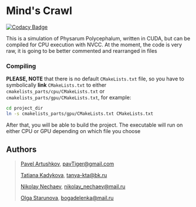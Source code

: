 # Mind's Crawl

[![Codacy Badge](https://api.codacy.com/project/badge/Grade/cd8ac0eb5b334c68b7661ab756049191)](https://app.codacy.com/gh/physarumAdv/minds_crawl?utm_source=github.com&utm_medium=referral&utm_content=physarumAdv/minds_crawl&utm_campaign=Badge_Grade_Dashboard)

This is a simulation of Physarum Polycephalum, written in CUDA, but can be compiled for CPU execution with NVCC.
At the moment, the code is very raw, it is going to be better commented and rearranged in files

### Compiling

**PLEASE, NOTE** that there is no default `CMakeLists.txt` file, so you have to symbolically **link** `CMakeLists.txt`
to either `cmakelists_parts/cpu/CMakeLists.txt` or `cmakelists_parts/gpu/CMakeLists.txt`, for example:

```bash
cd project_dir
ln -s cmakelists_parts/gpu/CMakeLists.txt CMakeLists.txt
```

After that, you will be able to build the project. The executable will run on either CPU or GPU depending on
which file you choose

## Authors

> [Pavel Artushkov](http://t.me/pavtiger), [pavTiger@gmail.com](mailto:pavTiger@gmail.com)
>
> [Tatiana Kadykova](http://vk.com/ricopin), [tanya-kta@bk.ru](mailto:tanya-kta@bk.ru)
>
> [Nikolay Nechaev](http://t.me/kolayne), [nikolay_nechaev@mail.ru](mailto:nikolay_nechaev@mail.ru)
>
> [Olga Starunova](http://vk.com/id2051067), [bogadelenka@mail.ru](mailto:bogadelenka@mail.ru)
